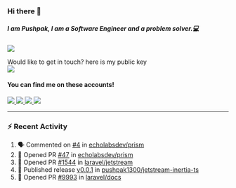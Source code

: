 ### Hi there 👋


##### I am Pushpak, I am a Software Engineer and a problem solver.💻

![](https://komarev.com/ghpvc/?username=pushpak1300)

 Would like to get in touch? here is my public key 
 <br> <a href='https://keybase.io/pushpak1300'><img src="https://img.shields.io/keybase/pgp/pushpak1300?color=pinl&label=PGP&style=for-the-badge"/></a></br>
#### You can find me on these accounts!
<p>
<a href='https://twitter.com/pushpak1300'><a href="https://pushpak1300.me/" target="_blank">
  <img src="https://img.shields.io/badge/website-%23E34F26.svg?&style=for-the-badge" />
</a> 
 
 <a href="https://twitter.com/pushpak1300" target="_blank">
  <img src="https://img.shields.io/badge/twitter-%231DA1F2.svg?&style=for-the-badge&logo=twitter&logoColor=white" />
</a> 

<a href="https://www.linkedin.com/in/pushpak-c-286b17b1/" target="_blank">
  <img src="https://img.shields.io/badge/linkedin-%230077B5.svg?&style=for-the-badge&logo=linkedin&logoColor=white" />
</a> 

<a href="https://dev.to/pushpak1300/" target="_blank">
  <img src="http://img.shields.io/badge/dev.to-gray?style=for-the-badge&logo=dev.to&?logoColor=white?logoWidth=100?label=" />
</a> 


</p>

---

### ⚡ Recent Activity

<!--START_SECTION:activity-->
1. 🗣 Commented on [#4](https://github.com/echolabsdev/prism/issues/4#issuecomment-2440160201) in [echolabsdev/prism](https://github.com/echolabsdev/prism)
2. 💪 Opened PR [#47](https://github.com/echolabsdev/prism/pull/47) in [echolabsdev/prism](https://github.com/echolabsdev/prism)
3. 💪 Opened PR [#1544](https://github.com/laravel/jetstream/pull/1544) in [laravel/jetstream](https://github.com/laravel/jetstream)
4. 🚀 Published release [v0.0.1](https://github.com/pushpak1300/jetstream-inertia-ts/releases/tag/v0.0.1) in [pushpak1300/jetstream-inertia-ts](https://github.com/pushpak1300/jetstream-inertia-ts)
5. 💪 Opened PR [#9993](https://github.com/laravel/docs/pull/9993) in [laravel/docs](https://github.com/laravel/docs)
<!--END_SECTION:activity-->
